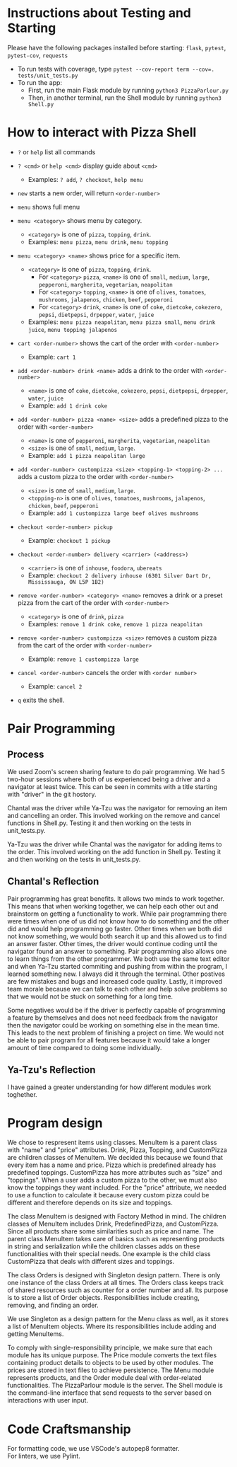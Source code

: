 # Instructions about Testing and Starting

Please have the following packages installed before starting: `flask`, `pytest`, `pytest-cov`, `requests`

- To run tests with coverage, type `pytest --cov-report term --cov=. tests/unit_tests.py`
- To run the app:
  - First, run the main Flask module by running `python3 PizzaParlour.py`
  - Then, in another terminal, run the Shell module by running `python3 Shell.py`

# How to interact with Pizza Shell

- `?` or `help` list all commands

- `? <cmd>` or `help <cmd>` display guide about `<cmd>`

  - Examples: `? add`, `? checkout`, `help menu`

- `new` starts a new order, will return `<order-number>`

- `menu` shows full menu

- `menu <category>` shows menu by category.

  - `<category>` is one of `pizza`, `topping`, `drink`.
  - Examples: `menu pizza`, `menu drink`, `menu topping`

- `menu <category> <name>` shows price for a specific item.

  - `<category>` is one of `pizza`, `topping`, `drink`.
    - For `<category>` `pizza`, `<name>` is one of `small`, `medium`, `large`, `pepperoni`, `margherita`, `vegetarian`, `neapolitan`
    - For `<category>` `topping`, `<name>` is one of `olives`, `tomatoes`, `mushrooms`, `jalapenos`, `chicken`, `beef`, `pepperoni`
    - For `<category>` `drink`, `<name>` is one of `coke`, `dietcoke`, `cokezero`, `pepsi`, `dietpepsi`, `drpepper`, `water`, `juice`
  - Examples: `menu pizza neapolitan`, `menu pizza small`, `menu drink juice`, `menu topping jalapenos`

- `cart <order-number>` shows the cart of the order with `<order-number>`

  - Example: `cart 1`

- `add <order-number> drink <name>` adds a drink to the order with `<order-number>`

  - `<name>` is one of `coke`, `dietcoke`, `cokezero`, `pepsi`, `dietpepsi`, `drpepper`, `water`, `juice`
  - Example: `add 1 drink coke`

- `add <order-number> pizza <name> <size>` adds a predefined pizza to the order with `<order-number>`

  - `<name>` is one of `pepperoni`, `margherita`, `vegetarian`, `neapolitan`
  - `<size>` is one of `small`, `medium`, `large`.
  - Example: `add 1 pizza neapolitan large`

- `add <order-number> custompizza <size> <topping-1> <topping-2> ...` adds a custom pizza to the order with `<order-number>`

  - `<size>` is one of `small`, `medium`, `large`.
  - `<topping-n>` is one of `olives`, `tomatoes`, `mushrooms`, `jalapenos`, `chicken`, `beef`, `pepperoni`
  - Example: `add 1 custompizza large beef olives mushrooms`

- `checkout <order-number> pickup`

  - Example: `checkout 1 pickup`

- `checkout <order-number> delivery <carrier> (<address>)`

  - `<carrier>` is one of `inhouse`, `foodora`, `ubereats`
  - Example: `checkout 2 delivery inhouse (6301 Silver Dart Dr, Mississauga, ON L5P 1B2)`

- `remove <order-number> <category> <name>` removes a drink or a preset pizza from the cart of the order with `<order-number>`

  - `<category>` is one of `drink`, `pizza`
  - Examples: `remove 1 drink coke`, `remove 1 pizza neapolitan`

- `remove <order-number> custompizza <size>` removes a custom pizza from the cart of the order with `<order-number>`

  - Example: `remove 1 custompizza large`

- `cancel <order-number>` cancels the order with `<order number>`

  - Example: `cancel 2`

- `q` exits the shell.

# Pair Programming

## Process

We used Zoom's screen sharing feature to do pair programming. We had 5 two-hour sessions where both of us experienced being a driver and a navigator at least twice. This can be seen in commits with a title starting with "driver" in the git hostory.

Chantal was the driver while Ya-Tzu was the navigator for removing an item and cancelling an order. This involved working on the remove and cancel functions in Shell.py. Testing it and then working on the tests in unit_tests.py.

Ya-Tzu was the driver while Chantal was the navigator for adding items to the order. This involved working on the add function in Shell.py. Testing it and then working on the tests in unit_tests.py.

## Chantal's Reflection

Pair programming has great benefits. It allows two minds to work together. This means that when working together, we can help each other out and brainstorm on getting a functionality to work. While pair programming there were times when one of us did not know how to do something and the other did and would help programming go faster. Other times when we both did not know something, we would both search it up and this allowed us to find an answer faster. Other times, the driver would continue coding until the navigator found an answer to something. Pair programming also allows one to learn things from the other programmer. We both use the same text editor and when Ya-Tzu started commiting and pushing from within the program, I learned something new. I always did it through the terminal. Other postives are few mistakes and bugs and increased code quality. Lastly, it improved team morale because we can talk to each other and help solve problems so that we would not be stuck on something for a long time.

Some negatives would be if the driver is perfectly capable of programming a feature by themselves and does not need feedback from the navigator then the navigator could be working on something else in the mean time. This leads to the next problem of finishing a project on time. We would not be able to pair program for all features because it would take a longer amount of time compared to doing some individually.

## Ya-Tzu's Reflection

I have gained a greater understanding for how different modules work toghether.

# Program design

We chose to respresent items using classes. MenuItem is a parent class with "name" and "price" attributes. Drink, Pizza, Topping, and CustomPizza are children classes of MenuItem. We decided this because we found that every item has a name and price. Pizza which is predefined already has predefined toppings. CustomPizza has more attributes such as "size" and "toppings". When a user adds a custom pizza to the other, we must also know the toppings they want included. For the "price" attribute, we needed to use a function to calculate it because every custom pizza could be different and therefore depends on its size and toppings.

The class MenuItem is designed with Factory Method in mind. The children classes of MenuItem includes Drink, PredefinedPizza, and CustomPizza. Since all products share some similarities such as price and name. The parent class MenuItem takes care of basics such as representing products in string and serialization while the children classes adds on these functionalities with their special needs. One example is the child class CustomPizza that deals with different sizes and toppings.

The class Orders is designed with Singleton design pattern. There is only one instance of the class Orders at all times. The Orders class keeps track of shared resources such as counter for a order number and all.
Its purpose is to store a list of Order objects. Responsibilities include creating, removing, and finding an order.

We use Singleton as a design pattern for the Menu class as well, as it stores a list of MenuItem objects. Where its responsibilities include adding and getting MenuItems.

To comply with single-responsibility principle, we make sure that each module has its unique purpose. The Price module converts the text files containing product details to objects to be used by other modules. The prices are stored in text files to achieve persistence. The Menu module represents products, and the Order module deal with order-related functionalities. The PizzaParlour module is the server. The Shell module is the command-line interface that send requests to the server based on interactions with user input.

# Code Craftsmanship

For formatting code, we use VSCode's autopep8 formatter.  
For linters, we use Pylint.
